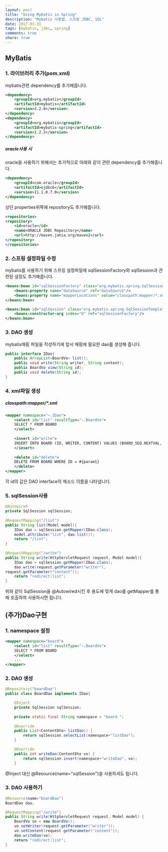 ```yaml
---
layout: post
title: "Using Mybatis in Spring"
description: "Mybatis 사용법, 스프링 JDBC, SQL"
date: 2017-01-31
tags: [mybatis, jdbc, spring]
comments: true
share: true
---
```


## MyBatis

### 1. 라이브러리 추가(pom.xml)

mybatis관련 dependency를 추가해줍니다.

```xml
<dependency>
	<groupId>org.mybatis</groupId>
	<artifactId>mybatis</artifactId>
	<version>3.2.8</version>
</dependency>
<dependency>
	<groupId>org.mybatis</groupId>
	<artifactId>mybatis-spring</artifactId>
	<version>1.2.2</version>
</dependency>
```

##### oracle사용 시
oracle을 사용하기 위해서는 추가적으로 아래와 같이 관련 dependency를 추가해줍니다.

```xml
<dependency>
	<groupId>com.oracle</groupId>
	<artifactId>ojdbc6</artifactId>
	<version>11.1.0.7.0</version>
</dependency>
```

상단 properties위쪽에 repository도 추가해줍니다.

```xml
<repositories>
<repository>
	<id>oracle</id>
	<name>ORACLE JDBC Repository</name>
	<url>http://maven.jahia.org/maven2</url>
</repository>
</repositories>
```

### 2. 스프링 설정파일 수정
mybatis를 사용하기 위해 스프링 설정파일에 sqlSessionFactory와 sqlSession과 관련된 설정도 추가해줍니다.

```xml
<beans:bean id="sqlSessionFactory" class="org.mybatis.spring.SqlSessionFactoryBean">
	<beans:property name="dataSource" ref="dataSource"/>
	<beans:property name="mapperLocations" value="classpath:mapper/*.xml"/>
</beans:bean>

<beans:bean id="sqlSession" class="org.mybatis.spring.SqlSessionTemplate">
	<beans:constructor-arg index="0" ref="sqlSessionFactory"/>	
</beans:bean>
```

### 3. DAO 생성

mybatis매핑 파일을 작성하기에 앞서 매핑에 필요한 dao를 생성해 줍니다.

```java
public interface IDao{
	public ArrayList<BoardVo> list();
	public void write(String writer, String content);
	public BoardVo view(String id);
	public void delete(String id);
}
```


### 4. xml파일 생성

##### classpath:mapper/*.xml

```xml
<mapper namespace="~.IDao">
	<select id="list" resultType="~.BoardVo">
	SELECT * FROM BOARD
	</select>
	
	<insert id="write">
	INSERT INTO BOARD (ID, WRITER, CONTENT) VALUES (BOARD_SEQ.NEXTVAL, #{param1}, #{param2})
	</insert>
	
	<delete id="delete">
	DELETE FROM BOARD WHERE ID = #{param1}
	</delete>
</mapper>
```
각 id의 값은 DAO interface의 메소드 이름을 나타냅니다.


### 5. sqlSession사용

```java
@Autowired
private SqlSession sqlSession;
	
@RequestMapping("/list")
public String list(Model model){
	IDao dao = sqlSession.getMapper(IDao.class);
	model.attribute("list", dao.list());
	return "/list";
}
	
@RequestMapping("/write")
public String write(HttpServletRequest request, Model model){
	IDao dao = sqlSession.getMapper(IDao.class);
	dao.write(request.getParameter("writer"),
request.getParameter("content"));
	return "redirect:list";
}
```
위와 같이 SqlSession을 @Autowired시킨 후 용도에 맞게 dao를 getMapper를 통해 호출하여 사용하시면 됩니다.

## (추가)Dao구현

### 1. namespace 설정
```xml
<mapper namespace="board">
	<select id="list" resultType="~.BoardVo">
	SELECT * FROM BOARD
	</select>
	...
</mapper>
```

### 2. DAO 생성

```java
@Repository("boardDao")
public class BoardDao implements IDao{

	@Inject
	private SqlSession sqlSession;
	
	private static final String namespace = "board.";
	
	@Override
	public List<ContentDto> listDao() {
		return sqlSession.selectList(namespace+"listDao");
	}

	@Override
	public int writeDao(ContentDto vo) {
		return sqlSession.insert(namespace+"writeDao", vo);
	}
```
@Inject 대신 @Resource(name="sqlSession")을 사용하셔도 됩니다.

### 3. DAO 사용하기

```java
@Resource(name="boardDao")
BoardDao dao;

@RequestMapping("/write")
public String write(HttpServletRequest request, Model model) {
	BoardVo vo = new BoardVo();
	vo.setWriter(request.getParameter("writer"));
	vo.setContent(request.getParameter("content"));
	dao.writeDao(vo);
	return "redirect:list";
}

```

